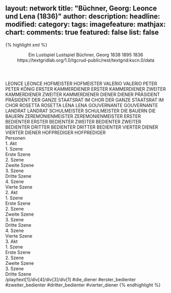 layout: network
title: "Büchner, Georg: Leonce und Lena (1836)"
author:
description:
headline:
modified:
category:
tags:
imagefeature:
mathjax:
chart:
comments: true
featured: false
list: false
---
{% highlight xml %}
<?xml-model href="https://raw.githubusercontent.com/DLiNa/project/master/rules/lina.rnc"?><?xml-model href="https://raw.githubusercontent.com/DLiNa/project/master/rules/lina.sch"?>
<play xmlns="http://lina.digital">
  <header>
    <title>Leonce und Lena</title>
    <subtitle>Ein Lustspiel</subtitle>
    <genretitle>Lustspiel</genretitle>
    <author>Büchner, Georg</author>
    <date type="print" when="1838">1838</date>
    <date type="premiere" when="1895">1895</date>
    <date type="written" when="1836">1836</date>
    <source>https://textgridlab.org/1.0/tgcrud-public/rest/textgrid:kscn.0/data</source>
  </header>
  <personae>
    <character>
      <name>LEONCE</name>
      <alias xml:id="leonce">
        <name>LEONCE</name>
      </alias>
    </character>
    <character>
      <name>HOFMEISTER</name>
      <alias xml:id="hofmeister">
        <name>HOFMEISTER</name>
      </alias>
    </character>
    <character>
      <name>VALERIO</name>
      <alias xml:id="valerio">
        <name>VALERIO</name>
      </alias>
    </character>
    <character>
      <name>PETER</name>
      <alias xml:id="peter">
        <name>PETER</name>
      </alias>
      <alias xml:id="könig">
        <name>KÖNIG</name>
      </alias>
    </character>
    <character>
      <name>ERSTER KAMMERDIENER</name>
      <alias xml:id="erster_kammerdiener">
        <name>ERSTER KAMMERDIENER</name>
      </alias>
    </character>
    <character>
      <name>ZWEITER KAMMERDIENER</name>
      <alias xml:id="zweiter_kammerdiener">
        <name>ZWEITER KAMMERDIENER</name>
      </alias>
    </character>
    <character>
      <name>DIENER</name>
      <alias xml:id="diener">
        <name>DIENER</name>
      </alias>
    </character>
    <character>
      <name>PRÄSIDENT</name>
      <alias xml:id="präsident">
        <name>PRÄSIDENT</name>
      </alias>
    </character>
    <character>
      <name>DER GANZE STAATSRAT IM CHOR</name>
      <alias xml:id="der_ganze_staatsrat_im_chor">
        <name>DER GANZE STAATSRAT IM CHOR</name>
      </alias>
    </character>
    <character>
      <name>ROSETTA</name>
      <alias xml:id="rosetta">
        <name>ROSETTA</name>
      </alias>
    </character>
    <character>
      <name>LENA</name>
      <alias xml:id="lena">
        <name>LENA</name>
      </alias>
    </character>
    <character>
      <name>GOUVERNANTE</name>
      <alias xml:id="gouvernante">
        <name>GOUVERNANTE</name>
      </alias>
    </character>
    <character>
      <name>LANDRAT</name>
      <alias xml:id="landrat">
        <name>LANDRAT</name>
      </alias>
    </character>
    <character>
      <name>SCHULMEISTER</name>
      <alias xml:id="schulmeister">
        <name>SCHULMEISTER</name>
      </alias>
    </character>
    <character>
      <name>DIE BAUERN</name>
      <alias xml:id="die_bauern">
        <name>DIE BAUERN</name>
      </alias>
    </character>
    <character>
      <name>ZEREMONIENMEISTER</name>
      <alias xml:id="zeremonienmeister">
        <name>ZEREMONIENMEISTER</name>
      </alias>
    </character>
    <character>
      <name>ERSTER BEDIENTER</name>
      <alias xml:id="erster_bedienter">
        <name>ERSTER BEDIENTER</name>
      </alias>
    </character>
    <character>
      <name>ZWEITER BEDIENTER</name>
      <alias xml:id="zweiter_bedienter">
        <name>ZWEITER BEDIENTER</name>
      </alias>
    </character>
    <character>
      <name>DRITTER BEDIENTER</name>
      <alias xml:id="dritter_bedienter">
        <name>DRITTER BEDIENTER</name>
      </alias>
    </character>
    <character>
      <name>VIERTER DIENER</name>
      <alias xml:id="vierter_diener">
        <name>VIERTER DIENER</name>
      </alias>
    </character>
    <character>
      <name>HOFPREDIGER</name>
      <alias xml:id="hofprediger">
        <name>HOFPREDIGER</name>
      </alias>
    </character>
  </personae>
  <text>
    <div>
      <head>Personen</head>
    </div>
    <div>
      <head>1. Akt</head>
      <div>
        <head>1. Szene</head>
        <div>
          <head>Erste Szene</head>
          <sp who="#leonce">
            <amount n="11" unit="speech_acts"/>
            <amount n="627" unit="words"/>
            <amount n="4" unit="lines"/>
            <amount n="3458" unit="chars"/>
          </sp>
          <sp who="#hofmeister">
            <amount n="2" unit="speech_acts"/>
            <amount n="9" unit="words"/>
            <amount n="2" unit="lines"/>
            <amount n="59" unit="chars"/>
          </sp>
          <sp who="#valerio">
            <amount n="8" unit="speech_acts"/>
            <amount n="396" unit="words"/>
            <amount n="3" unit="lines"/>
            <amount n="2197" unit="chars"/>
          </sp>
        </div>
      </div>
      <div>
        <head>2. Szene</head>
        <div>
          <head>Zweite Szene</head>
          <sp who="#peter">
            <amount n="6" unit="speech_acts"/>
            <amount n="330" unit="words"/>
            <amount n="1" unit="lines"/>
            <amount n="1849" unit="chars"/>
          </sp>
          <sp who="#erster_kammerdiener">
            <amount n="2" unit="speech_acts"/>
            <amount n="21" unit="words"/>
            <amount n="2" unit="lines"/>
            <amount n="110" unit="chars"/>
          </sp>
          <sp who="#könig">
            <amount n="1" unit="speech_acts"/>
            <amount n="1" unit="words"/>
            <amount n="1" unit="lines"/>
            <amount n="4" unit="chars"/>
          </sp>
          <sp who="#zweiter_kammerdiener">
            <amount n="1" unit="speech_acts"/>
            <amount n="19" unit="words"/>
            <amount n="106" unit="chars"/>
          </sp>
          <sp who="#diener">
            <amount n="1" unit="speech_acts"/>
            <amount n="7" unit="words"/>
            <amount n="1" unit="lines"/>
            <amount n="44" unit="chars"/>
          </sp>
          <sp who="#präsident">
            <amount n="1" unit="speech_acts"/>
            <amount n="14" unit="words"/>
            <amount n="1" unit="lines"/>
            <amount n="74" unit="chars"/>
          </sp>
          <sp who="#der_ganze_staatsrat_im_chor">
            <amount n="1" unit="speech_acts"/>
            <amount n="12" unit="words"/>
            <amount n="1" unit="lines"/>
            <amount n="63" unit="chars"/>
          </sp>
        </div>
      </div>
      <div>
        <head>3. Szene</head>
        <div>
          <head>Dritte Szene</head>
          <sp who="#leonce">
            <amount n="43" unit="speech_acts"/>
            <amount n="1554" unit="words"/>
            <amount n="21" unit="lines"/>
            <amount n="8639" unit="chars"/>
          </sp>
          <sp who="#rosetta">
            <amount n="18" unit="speech_acts"/>
            <amount n="152" unit="words"/>
            <amount n="33" unit="lines"/>
            <amount n="752" unit="chars"/>
          </sp>
          <sp who="#valerio">
            <amount n="19" unit="speech_acts"/>
            <amount n="532" unit="words"/>
            <amount n="9" unit="lines"/>
            <amount n="3021" unit="chars"/>
          </sp>
          <sp who="#präsident">
            <amount n="6" unit="speech_acts"/>
            <amount n="73" unit="words"/>
            <amount n="4" unit="lines"/>
            <amount n="460" unit="chars"/>
          </sp>
        </div>
      </div>
      <div>
        <head>4. Szene</head>
        <div>
          <head>Vierte Szene</head>
          <sp who="#lena">
            <amount n="5" unit="speech_acts"/>
            <amount n="301" unit="words"/>
            <amount n="1" unit="lines"/>
            <amount n="1551" unit="chars"/>
          </sp>
          <sp who="#gouvernante">
            <amount n="5" unit="speech_acts"/>
            <amount n="68" unit="words"/>
            <amount n="4" unit="lines"/>
            <amount n="355" unit="chars"/>
          </sp>
        </div>
      </div>
    </div>
    <div>
      <head>2. Akt</head>
      <div>
        <head>1. Szene</head>
        <div>
          <head>Erste Szene</head>
          <sp who="#valerio">
            <amount n="5" unit="speech_acts"/>
            <amount n="391" unit="words"/>
            <amount n="3" unit="lines"/>
            <amount n="2201" unit="chars"/>
          </sp>
          <sp who="#leonce">
            <amount n="4" unit="speech_acts"/>
            <amount n="153" unit="words"/>
            <amount n="1" unit="lines"/>
            <amount n="872" unit="chars"/>
          </sp>
          <sp who="#gouvernante">
            <amount n="4" unit="speech_acts"/>
            <amount n="93" unit="words"/>
            <amount n="1" unit="lines"/>
            <amount n="500" unit="chars"/>
          </sp>
          <sp who="#lena">
            <amount n="4" unit="speech_acts"/>
            <amount n="109" unit="words"/>
            <amount n="600" unit="chars"/>
          </sp>
        </div>
      </div>
      <div>
        <head>2. Szene</head>
        <div>
          <head>Zweite Szene</head>
          <sp who="#valerio">
            <amount n="6" unit="speech_acts"/>
            <amount n="355" unit="words"/>
            <amount n="2052" unit="chars"/>
          </sp>
          <sp who="#leonce">
            <amount n="5" unit="speech_acts"/>
            <amount n="510" unit="words"/>
            <amount n="2754" unit="chars"/>
          </sp>
          <sp who="#gouvernante">
            <amount n="1" unit="speech_acts"/>
            <amount n="18" unit="words"/>
            <amount n="1" unit="lines"/>
            <amount n="99" unit="chars"/>
          </sp>
          <sp who="#lena">
            <amount n="2" unit="speech_acts"/>
            <amount n="34" unit="words"/>
            <amount n="1" unit="lines"/>
            <amount n="162" unit="chars"/>
          </sp>
        </div>
      </div>
      <div>
        <head>3. Szene</head>
        <div>
          <head>Dritte Szene</head>
          <sp who="#gouvernante">
            <amount n="3" unit="speech_acts"/>
            <amount n="10" unit="words"/>
            <amount n="3" unit="lines"/>
            <amount n="58" unit="chars"/>
          </sp>
          <sp who="#lena">
            <amount n="3" unit="speech_acts"/>
            <amount n="126" unit="words"/>
            <amount n="1" unit="lines"/>
            <amount n="683" unit="chars"/>
          </sp>
        </div>
      </div>
      <div>
        <head>4. Szene</head>
        <div>
          <head>Vierte Szene</head>
          <sp who="#valerio">
            <amount n="6" unit="speech_acts"/>
            <amount n="184" unit="words"/>
            <amount n="2" unit="lines"/>
            <amount n="1058" unit="chars"/>
          </sp>
          <sp who="#leonce">
            <amount n="11" unit="speech_acts"/>
            <amount n="253" unit="words"/>
            <amount n="6" unit="lines"/>
            <amount n="1431" unit="chars"/>
          </sp>
          <sp who="#lena">
            <amount n="5" unit="speech_acts"/>
            <amount n="89" unit="words"/>
            <amount n="4" unit="lines"/>
            <amount n="480" unit="chars"/>
          </sp>
        </div>
      </div>
    </div>
    <div>
      <head>3. Akt</head>
      <div>
        <head>1. Szene</head>
        <div>
          <head>Erste Szene</head>
          <sp who="#valerio">
            <amount n="5" unit="speech_acts"/>
            <amount n="112" unit="words"/>
            <amount n="3" unit="lines"/>
            <amount n="664" unit="chars"/>
          </sp>
          <sp who="#leonce">
            <amount n="4" unit="speech_acts"/>
            <amount n="101" unit="words"/>
            <amount n="3" unit="lines"/>
            <amount n="536" unit="chars"/>
          </sp>
        </div>
      </div>
      <div>
        <head>2. Szene</head>
        <div>
          <head>Zweite Szene</head>
          <sp who="#landrat">
            <amount n="3" unit="speech_acts"/>
            <amount n="50" unit="words"/>
            <amount n="2" unit="lines"/>
            <amount n="315" unit="chars"/>
          </sp>
          <sp who="#schulmeister">
            <amount n="6" unit="speech_acts"/>
            <amount n="232" unit="words"/>
            <amount n="3" unit="lines"/>
            <amount n="1279" unit="chars"/>
          </sp>
          <sp who="#die_bauern">
            <amount n="3" unit="speech_acts"/>
            <amount n="3" unit="words"/>
            <amount n="3" unit="lines"/>
            <amount n="13" unit="chars"/>
          </sp>
        </div>
      </div>
      <div>
        <head>3. Szene</head>
        <div>
          <head>Dritte Szene</head>
          <sp who="#zeremonienmeister">
            <amount n="9" unit="speech_acts"/>
            <amount n="137" unit="words"/>
            <amount n="5" unit="lines"/>
            <amount n="803" unit="chars"/>
          </sp>
          <sp who="#erster_bedienter">
            <amount n="4" unit="speech_acts"/>
            <amount n="106" unit="words"/>
            <amount n="2" unit="lines"/>
            <amount n="602" unit="chars"/>
          </sp>
          <sp who="#zweiter_bedienter">
            <amount n="2" unit="speech_acts"/>
            <amount n="50" unit="words"/>
            <amount n="1" unit="lines"/>
            <amount n="278" unit="chars"/>
          </sp>
          <sp who="#peter">
            <amount n="18" unit="speech_acts"/>
            <amount n="451" unit="words"/>
            <amount n="9" unit="lines"/>
            <amount n="2562" unit="chars"/>
          </sp>
          <sp who="#dritter_bedienter">
            <amount n="1" unit="speech_acts"/>
            <amount n="4" unit="words"/>
            <amount n="1" unit="lines"/>
            <amount n="23" unit="chars"/>
          </sp>
          <sp who="#vierter_diener">
            <amount n="1" unit="speech_acts"/>
            <amount n="2" unit="words"/>
            <amount n="1" unit="lines"/>
            <amount n="12" unit="chars"/>
          </sp>
          <sp who="#präsident">
            <amount n="9" unit="speech_acts"/>
            <amount n="146" unit="words"/>
            <amount n="6" unit="lines"/>
            <amount n="744" unit="chars"/>
          </sp>
          <sp who="#erster_bedienter #zweiter_bedienter #dritter_bedienter #vierter_diener">
            <amount n="1" unit="speech_acts"/>
            <amount n="6" unit="words"/>
            <amount n="1" unit="lines"/>
            <amount n="34" unit="chars"/>
          </sp>
          <sp who="#valerio">
            <amount n="10" unit="speech_acts"/>
            <amount n="620" unit="words"/>
            <amount n="4" unit="lines"/>
            <amount n="3605" unit="chars"/>
          </sp>
          <sp who="#hofprediger">
            <amount n="5" unit="speech_acts"/>
            <amount n="51" unit="words"/>
            <amount n="4" unit="lines"/>
            <amount n="292" unit="chars"/>
          </sp>
          <sp who="#lena #leonce">
            <amount n="1" unit="speech_acts"/>
            <amount n="1" unit="words"/>
            <amount n="1" unit="lines"/>
            <amount n="3" unit="chars"/>
          </sp>
          <sp who="#zeremonienmeister #erster_bedienter #zweiter_bedienter #dritter_bedienter #vierter_diener #peter #präsident #valerio #hofprediger #lena #gouvernante">
            <amount n="1" unit="speech_acts"/>
            <amount n="2" unit="words"/>
            <amount n="1" unit="lines"/>
            <amount n="10" unit="chars"/>
          </sp>
          <sp who="#gouvernante">
            <amount n="2" unit="speech_acts"/>
            <amount n="18" unit="words"/>
            <amount n="2" unit="lines"/>
            <amount n="111" unit="chars"/>
          </sp>
          <sp who="#leonce">
            <amount n="6" unit="speech_acts"/>
            <amount n="241" unit="words"/>
            <amount n="4" unit="lines"/>
            <amount n="1422" unit="chars"/>
          </sp>
          <sp who="#lena">
            <amount n="3" unit="speech_acts"/>
            <amount n="6" unit="words"/>
            <amount n="3" unit="lines"/>
            <amount n="33" unit="chars"/>
          </sp>
        </div>
      </div>
    </div>
  </text>
  <documentation>
    <change n="1" type="expandCollective" who="peertrilcke">
      <path>/play/text[1]/div[4]/div[3]/div[1]</path>
      <orig>#die_diener</orig>
      <corr>#erster_bedienter #zweiter_bedienter #dritter_bedienter #vierter_diener</corr>
      <comment/>
    </change>
  </documentation>
</play>
{% endhighlight %}